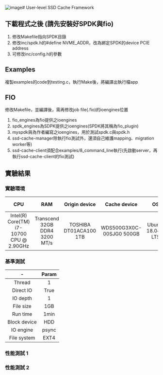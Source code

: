 ![image](https://github.com/hyam191018/User-level-SSD-Cache-Framework/assets/59702782/2dd104a4-7c1a-45f8-8502-6a15e8cbe331)# User-level SSD Cache Framework 

## 下載程式之後 (請先安裝好SPDK與fio)

1. 修改Makefile指向SPDK目錄
2. 修改inc/spdk.h的#define NVME_ADDR，改為綁定SPDK的device PCIE address
3. 可修改inc/config.h的參數

## Examples

複製examples的code到testing.c，執行Make後，將編譯出執行檔app

## FIO

修改Makefile，並編譯後，需再修改job file(.fio)的ioengines位置

1. fio_engines為fio提供之ioengines
2. spdk_engines為SDPK提供之ioengines(SPDK將其稱為fio_plugin)
3. myspdk與為作者編寫之ioengines，用於測試spdk.c與spdk.h
4. ssd-cache-manager除執行fio測試外，還須自己維護mapping、migration worker等)
5. ssd-cache-client須配合examples/8_command_line執行(先啟動server，再執行ssd-cache-client的fio測試)

## 實驗結果

### 實驗環境

| CPU | RAM | Origin device | Cache device | OS | Linux kernel |
|:--:|:--:|:--:|:--:|:--:|:--:|
| Intel(R) Core(TM) i7-10700 CPU @ 2.90GHz | Transcend 32GB DDR4 3200 MT/s | TOSHIBA DT01ACA100 1TB | WDS500G3X0C-00SJG0 500GB | Ubuntu 18.04.6 LTS | 5.4.0 | 

### 基準測試


| -  | Param |
|:--:|:--:|
| Thread | 1 |
| Direct IO  | True |
| IO depth | 1 |
| File size | 1GB |
| Run time | 1min |
| Block device | HDD |SSD |SSD |
| IO engine | psync | psync | SPDK |
| File system | EXT4 | EXT4 | - |

### 性能測試 1

### 性能測試 2




